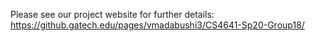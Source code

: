 Please see our project website for further details:
https://github.gatech.edu/pages/vmadabushi3/CS4641-Sp20-Group18/
